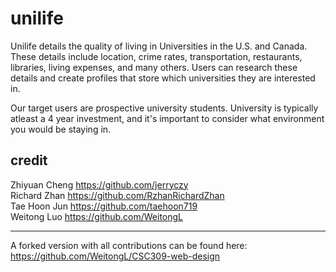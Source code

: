 # unilife
Unilife details the quality of living in Universities in the U.S. and Canada. These details include location, crime rates, transportation, restaurants, libraries, living expenses, and many others. Users can research these details and create profiles that store which universities they are interested in.  

Our target users are prospective university students. University is typically atleast a 4 year investment, and it's important to consider what environment you would be staying in.

## credit
Zhiyuan Cheng  https://github.com/jerryczy  
Richard Zhan  https://github.com/RzhanRichardZhan  
Tae Hoon Jun  https://github.com/taehoon719  
Weitong Luo  https://github.com/WeitongL  

---
A forked version with all contributions can be found here:  
https://github.com/WeitongL/CSC309-web-design
